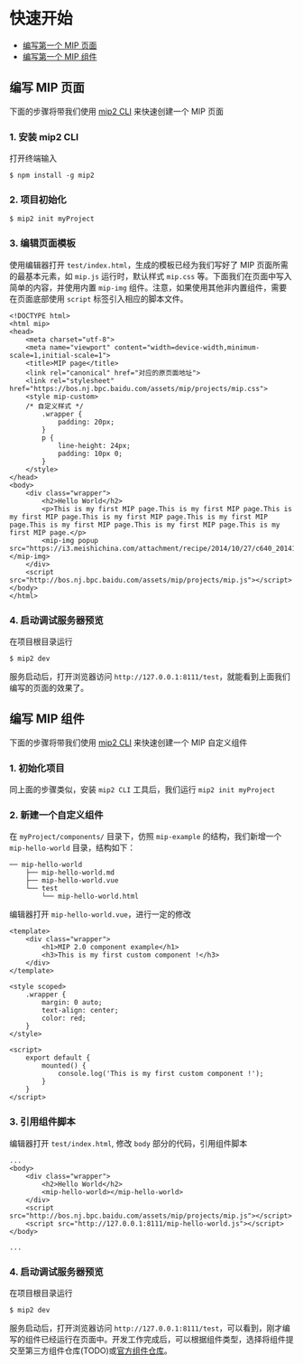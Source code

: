 # 快速开始

- [编写第一个 MIP 页面](#编写-mip-页面)
- [编写第一个 MIP 组件](#编写-mip-组件)

## 编写 MIP 页面

下面的步骤将带我们使用 [mip2 CLI](./cli-usage.md) 来快速创建一个 MIP 页面

### 1. 安装 mip2 CLI

打开终端输入

```
$ npm install -g mip2
```

### 2. 项目初始化

```
$ mip2 init myProject
```

### 3. 编辑页面模板

使用编辑器打开 `test/index.html`，生成的模板已经为我们写好了 MIP 页面所需的最基本元素，如 `mip.js` 运行时，默认样式 `mip.css` 等。下面我们在页面中写入简单的内容，并使用内置 `mip-img` 组件。注意，如果使用其他非内置组件，需要在页面底部使用 `script` 标签引入相应的脚本文件。

```
<!DOCTYPE html>
<html mip>
<head>
    <meta charset="utf-8">
    <meta name="viewport" content="width=device-width,minimum-scale=1,initial-scale=1">
    <title>MIP page</title>
    <link rel="canonical" href="对应的原页面地址">
    <link rel="stylesheet" href="https://bos.nj.bpc.baidu.com/assets/mip/projects/mip.css">
    <style mip-custom>
    /* 自定义样式 */
        .wrapper {
            padding: 20px;
        }
        p {
            line-height: 24px;
            padding: 10px 0;
        }
    </style>
</head>
<body>
    <div class="wrapper">
        <h2>Hello World</h2>
        <p>This is my first MIP page.This is my first MIP page.This is my first MIP page.This is my first MIP page.This is my first MIP page.This is my first MIP page.This is my first MIP page.This is my first MIP page.</p>
        <mip-img popup src="https://i3.meishichina.com/attachment/recipe/2014/10/27/c640_20141027211913820385989.jpg@!c640"></mip-img>
    </div>
    <script src="http://bos.nj.bpc.baidu.com/assets/mip/projects/mip.js"></script>
</body>
</html>
```

### 4. 启动调试服务器预览

在项目根目录运行

```
$ mip2 dev
```

服务启动后，打开浏览器访问 `http://127.0.0.1:8111/test`，就能看到上面我们编写的页面的效果了。


## 编写 MIP 组件

下面的步骤将带我们使用 [mip2 CLI](./cli-usage.md) 来快速创建一个 MIP 自定义组件

### 1. 初始化项目

同上面的步骤类似，安装 `mip2 CLI` 工具后，我们运行 `mip2 init myProject`

### 2. 新建一个自定义组件

在 `myProject/components/` 目录下，仿照 `mip-example` 的结构，我们新增一个 `mip-hello-world` 目录，结构如下：

```
── mip-hello-world
    ├── mip-hello-world.md
    ├── mip-hello-world.vue
    └── test
        └── mip-hello-world.html
```

编辑器打开 `mip-hello-world.vue`，进行一定的修改

```
<template>
    <div class="wrapper">
        <h1>MIP 2.0 component example</h1>
        <h3>This is my first custom component !</h3>
    </div>
</template>

<style scoped>
    .wrapper {
        margin: 0 auto;
        text-align: center;
        color: red;
    }
</style>

<script>
    export default {
        mounted() {
            console.log('This is my first custom component !');
        }
    }
</script>

```

### 3. 引用组件脚本

编辑器打开 `test/index.html`, 修改 `body` 部分的代码，引用组件脚本

```
...
<body>
    <div class="wrapper">
        <h2>Hello World</h2>
        <mip-hello-world></mip-hello-world>
    </div>
    <script src="http://bos.nj.bpc.baidu.com/assets/mip/projects/mip.js"></script>
    <script src="http://127.0.0.1:8111/mip-hello-world.js"></script>
</body>

...
```

### 4. 启动调试服务器预览

在项目根目录运行

```
$ mip2 dev
```

服务启动后，打开浏览器访问 `http://127.0.0.1:8111/test`，可以看到，刚才编写的组件已经运行在页面中。开发工作完成后，可以根据组件类型，选择将组件提交至第三方组件仓库(TODO)或[官方组件仓库](./contribute-to-official-repo.md)。


